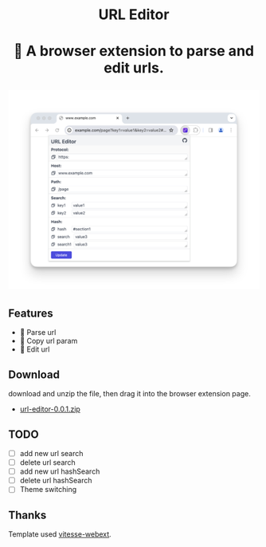 <h1 align="center">URL Editor<h1/>

<p align="center">🔗 A browser extension to parse and edit urls.</p>

<img src="https://github.com/Elgar17/url-editor/blob/master/assets/home.png">

## Features

- 🔗 Parse url
- 🤳 Copy url param
- 🎨 Edit url

## Download

download and unzip the file, then drag it into the browser extension page.

- [url-editor-0.0.1.zip](https://github.com/Elgar17/url-editor/files/13998109/url-editor-0.0.1.zip)

## TODO

- [ ] add new url search
- [ ] delete url search
- [ ] add new url hashSearch
- [ ] delete url hashSearch
- [ ] Theme switching

## Thanks

Template used [vitesse-webext](https://github.com/antfu/vitesse-webext.git).
